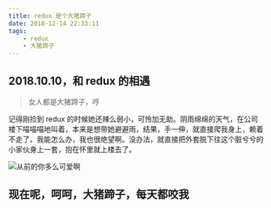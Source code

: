```yaml
---
title: redux 是个大猪蹄子
date: 2018-12-14 22:33:11
tags:
    - redux
    - 大猪蹄子
---
```


## 2018.10.10，和 redux 的相遇

> 女人都是大猪蹄子，哼

记得刚捡到 redux 的时候她还辣么弱小，可怜加无助。阴雨绵绵的天气，在公司楼下喵喵喵地叫着，本来是想带她避避雨，结果，手一伸，就直接爬我身上，赖着不走了。我能怎么办，我也很绝望啊。没办法，就直接把外套脱下往这个脏兮兮的小家伙身上一套，抱在怀里就上楼去了。

![从前的你多么可爱啊](https://hellovass-blog-1257365569.cos.ap-shanghai.myqcloud.com/%E4%BB%8E%E5%89%8D%E7%9A%84redux%E5%A4%9A%E4%B9%88%E5%8F%AF%E7%88%B1%E5%95%8A.jpg)

<!-- more -->
## 现在呢，呵呵，大猪蹄子，每天都咬我